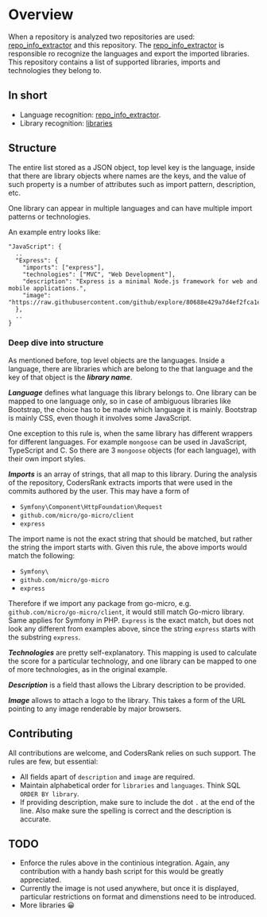 # Overview
When a repository is analyzed two repositories are used: [repo_info_extractor](https://github.com/codersrank-org/repo_info_extractor/) and this repository. 
The [repo_info_extractor](https://github.com/codersrank-org/repo_info_extractor/) is responsible ro recognize the languages and export the imported libraries.
This repository contains a list of supported libraries, imports and technologies they belong to. 

## In short
- Language recognition: [repo_info_extractor](https://github.com/codersrank-org/repo_info_extractor/).
- Library recognition: [libraries](https://github.com/codersrank-org/libraries)

## Structure
The entire list stored as a JSON object, top level key is the language, inside that there are library objects where 
names are the keys, and the value of such property is a number of attributes such as import pattern, description, etc.

One library can appear in multiple languages and can have multiple import patterns or technologies.

An example entry looks like:
```
"JavaScript": {
  ..
  "Express": {
    "imports": ["express"],
    "technologies": ["MVC", "Web Development"],
    "description": "Express is a minimal Node.js framework for web and mobile applications.",
    "image": "https://raw.githubusercontent.com/github/explore/80688e429a7d4ef2fca1e82350fe8e3517d3494d/topics/express/express.png"
  },
  ..
}
```

### Deep dive into structure
As mentioned before, top level objects are the languages. Inside a language, 
there are libraries which are belong to the that language and the key of that object is the ***library name***.

***Language*** defines what language this library belongs to. One library can be mapped to one language only, so in case of 
ambiguous libraries like Bootstrap, the choice has to be made which language it is mainly. Bootstrap is mainly CSS, even
though it involves some JavaScript. 

One exception to this rule is, when the same library has different wrappers for different languages. For example `mongoose` can be used in JavaScript, TypeScript and C. So there are 3 
`mongoose` objects (for each language), with their own import styles.

***Imports*** is an array of strings, that all map to this library. During the analysis of the repository, CodersRank extracts
imports that were used in the commits authored by the user. This may have a form of
- `Symfony\Component\HttpFoundation\Request`
- `github.com/micro/go-micro/client`
- `express`

The import name is not the exact string that should be matched, but rather the string the import starts with. Given this
rule, the above imports would match the following:
- `Symfony\`
- `github.com/micro/go-micro`
- `express`
  
Therefore if we import any package from go-micro, e.g. `github.com/micro/go-micro/client`, it would still match Go-micro library. 
Same applies for Symfony in PHP. `Express` is the exact match, but does not look any different from examples above, since the string
`express` starts with the substring `express`.

***Technologies*** are pretty self-explanatory. This mapping is used to calculate the score for a particular technology, and one library can be 
mapped to one of more technologies, as in the original example.

***Description*** is a field thast allows the Library description to be provided. 

***Image*** allows to attach a logo to the library. This takes a form of the URL pointing to any image renderable by major browsers.

## Contributing
All contributions are welcome, and CodersRank relies on such support. The rules are few, but essential:

- All fields apart of `description` and `image` are required.
- Maintain alphabetical order for `libraries` and `languages`. Think SQL `ORDER BY library`.
- If providing description, make sure to include the dot `.` at the end of the line. Also make sure the spelling is correct and the description is accurate.

## TODO
* Enforce the rules above in the continious integration. Again, any contribution with a handy bash script for this would be greatly appreciated.
* Currently the image is not used anywhere, but once it is displayed, particular restrictions on format and dimenstions need to be introduced. 
* More libraries 😀
